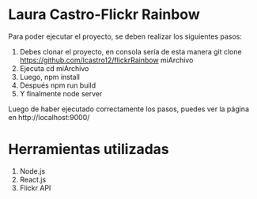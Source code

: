 # Laura Castro-Flickr Rainbow
Para poder ejecutar el proyecto, se deben realizar los siguientes pasos:

1. Debes clonar el proyecto, en consola sería de esta manera git clone https://github.com/lcastro12/flickrRainbow miArchivo 
2. Ejecuta cd miArchivo
3. Luego, npm install
4. Después npm run build
5. Y finalmente node server

Luego de haber ejecutado correctamente los pasos, puedes ver la página en http://localhost:9000/

# Herramientas utilizadas

1. Node.js 
2. React.js
3. Flickr API

